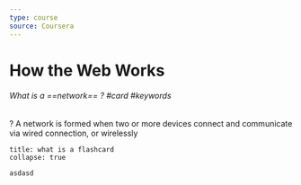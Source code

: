 ```yaml
---
type: course
source: Coursera
---
```


# How the Web Works

###### What is a ==network== ? #card #keywords 
?
A network is formed when two or more devices connect and communicate via wired connection, or wirelessly 


```ad-faq
title: what is a flashcard
collapse: true

asdasd
```









